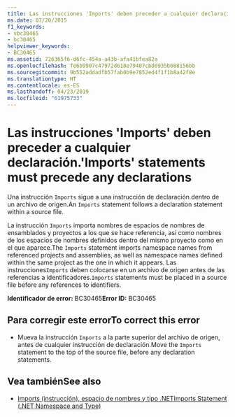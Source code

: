 ```yaml
---
title: Las instrucciones 'Imports' deben preceder a cualquier declaración.
ms.date: 07/20/2015
f1_keywords:
- vbc30465
- bc30465
helpviewer_keywords:
- BC30465
ms.assetid: 726365f6-d6fc-454a-a43b-afa41bfea82a
ms.openlocfilehash: fe6b9907c47972d618e79407cbd0935b688156bb
ms.sourcegitcommit: 9b552addadfb57fab0b9e7852ed4f1f1b8a42f8e
ms.translationtype: HT
ms.contentlocale: es-ES
ms.lasthandoff: 04/23/2019
ms.locfileid: "61975733"
---
```

# <a name="imports-statements-must-precede-any-declarations"></a><span data-ttu-id="4e395-102">Las instrucciones 'Imports' deben preceder a cualquier declaración.</span><span class="sxs-lookup"><span data-stu-id="4e395-102">'Imports' statements must precede any declarations</span></span>
<span data-ttu-id="4e395-103">Una instrucción `Imports` sigue a una instrucción de declaración dentro de un archivo de origen.</span><span class="sxs-lookup"><span data-stu-id="4e395-103">An `Imports` statement follows a declaration statement within a source file.</span></span>  
  
 <span data-ttu-id="4e395-104">La instrucción `Imports` importa nombres de espacios de nombres de ensamblados y proyectos a los que se hace referencia, así como nombres de los espacios de nombres definidos dentro del mismo proyecto como en el que aparece.</span><span class="sxs-lookup"><span data-stu-id="4e395-104">The `Imports` statement imports namespace names from referenced projects and assemblies, as well as namespace names defined within the same project as the one in which it appears.</span></span> <span data-ttu-id="4e395-105">Las instrucciones`Imports` deben colocarse en un archivo de origen antes de las referencias a identificadores.</span><span class="sxs-lookup"><span data-stu-id="4e395-105">`Imports` statements must be placed in a source file before any references to identifiers.</span></span>  
  
 <span data-ttu-id="4e395-106">**Identificador de error:** BC30465</span><span class="sxs-lookup"><span data-stu-id="4e395-106">**Error ID:** BC30465</span></span>  
  
## <a name="to-correct-this-error"></a><span data-ttu-id="4e395-107">Para corregir este error</span><span class="sxs-lookup"><span data-stu-id="4e395-107">To correct this error</span></span>  
  
- <span data-ttu-id="4e395-108">Mueva la instrucción `Imports` a la parte superior del archivo de origen, antes de cualquier instrucción de declaración.</span><span class="sxs-lookup"><span data-stu-id="4e395-108">Move the `Imports` statement to the top of the source file, before any declaration statements.</span></span>  
  
## <a name="see-also"></a><span data-ttu-id="4e395-109">Vea también</span><span class="sxs-lookup"><span data-stu-id="4e395-109">See also</span></span>

- [<span data-ttu-id="4e395-110">Imports (instrucción), espacio de nombres y tipo .NET</span><span class="sxs-lookup"><span data-stu-id="4e395-110">Imports Statement (.NET Namespace and Type)</span></span>](../../visual-basic/language-reference/statements/imports-statement-net-namespace-and-type.md)
